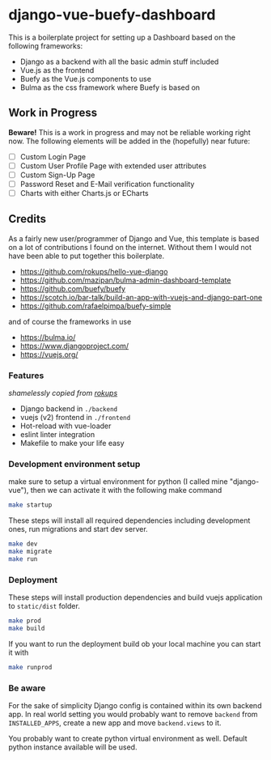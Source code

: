 # django-vue-buefy-dashboard

This is a boilerplate project for setting up a Dashboard based on the following frameworks:
- Django as a backend with all the basic admin stuff included
- Vue.js as the frontend
- Buefy as the Vue.js components to use
- Bulma as the css framework where Buefy is based on

## Work in Progress
**Beware!** This is a work in progress and may not be reliable working right now. The following elements will be added in the (hopefully) near future:
- [ ] Custom Login Page
- [ ] Custom User Profile Page with extended user attributes
- [ ] Custom Sign-Up Page
- [ ] Password Reset and E-Mail verification functionality
- [ ] Charts with either Charts.js or ECharts

## Credits 
As a fairly new user/programmer of Django and Vue, this template is based on a lot of contributions I found on the internet. Without them I would not have been able to put together this boilerplate. 
- https://github.com/rokups/hello-vue-django
- https://github.com/mazipan/bulma-admin-dashboard-template
- https://github.com/buefy/buefy
- https://scotch.io/bar-talk/build-an-app-with-vuejs-and-django-part-one
- https://github.com/rafaelpimpa/buefy-simple

and of course the frameworks in use
- https://bulma.io/
- https://www.djangoproject.com/
- https://vuejs.org/


### Features
*shamelessly copied from [rokups](https://github.com/rokups)*

* Django backend in `./backend`
* vuejs (v2) frontend in `./frontend`
* Hot-reload with vue-loader
* eslint linter integration
* Makefile to make your life easy


### Development environment setup

make sure to setup a virtual environment for python (I called mine "django-vue"), then we can activate it with the following make command

```bash
make startup
```

These steps will install all required dependencies including development ones, run migrations and start dev server.

```bash
make dev
make migrate
make run
```

### Deployment

These steps will install production dependencies and build vuejs application to `static/dist` folder.

```bash
make prod
make build
```

If you want to run the deployment build ob your local machine you can start it with

```bash
make runprod
```


### Be aware

For the sake of simplicity Django config is contained within its own backend app. In real world setting you would probably want to remove `backend` from `INSTALLED_APPS`, create a new app and move `backend.views` to it.

You probably want to create python virtual environment as well. Default python instance available will be used.
